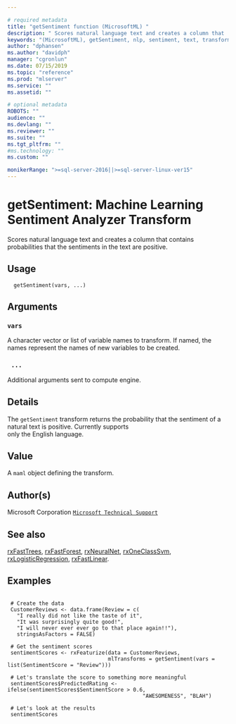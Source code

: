 ```yaml
--- 

# required metadata 
title: "getSentiment function (MicrosoftML) " 
description: " Scores natural language text and creates a column that  contains probabilities that the sentiments in the text are positive. " 
keywords: "(MicrosoftML), getSentiment, nlp, sentiment, text, transform" 
author: "dphansen"
ms.author: "davidph" 
manager: "cgronlun" 
ms.date: 07/15/2019
ms.topic: "reference" 
ms.prod: "mlserver" 
ms.service: "" 
ms.assetid: "" 

# optional metadata 
ROBOTS: "" 
audience: "" 
ms.devlang: "" 
ms.reviewer: "" 
ms.suite: "" 
ms.tgt_pltfrm: "" 
#ms.technology: "" 
ms.custom: "" 

monikerRange: ">=sql-server-2016||>=sql-server-linux-ver15"
--- 
```





 # getSentiment: Machine Learning Sentiment Analyzer Transform 
 

Scores natural language text and creates a column that 
contains probabilities that the sentiments in the text are positive.


 ## Usage

```   
  getSentiment(vars, ...)

```

 ## Arguments



 ### `vars`
 A character vector or list of variable names to transform. If named, the names represent the names of new variables to be created. 



 ### ` ...`
 Additional arguments sent to compute engine. 



 ## Details

The `getSentiment` transform returns the probability 
that the sentiment of a natural text is positive. Currently supports  
only the English language.


 ## Value

A `maml` object defining the transform.

 ## Author(s)

Microsoft Corporation [`Microsoft Technical Support`](https://go.microsoft.com/fwlink/?LinkID=698556&clcid=0x409)



 ## See also

[rxFastTrees](rxFastTrees.md), [rxFastForest](rxFastForest.md),
[rxNeuralNet](rxNeuralNet.md), [rxOneClassSvm](rxOneClassSvm.md),
[rxLogisticRegression](rxLogisticRegression.md), [rxFastLinear](rxFastLinear.md).

 ## Examples

 ```

  # Create the data
  CustomerReviews <- data.frame(Review = c(
    "I really did not like the taste of it",
    "It was surprisingly quite good!",
    "I will never ever ever go to that place again!!"),
    stringsAsFactors = FALSE)

  # Get the sentiment scores
  sentimentScores <- rxFeaturize(data = CustomerReviews, 
                                 mlTransforms = getSentiment(vars = list(SentimentScore = "Review")))

  # Let's translate the score to something more meaningful
  sentimentScores$PredictedRating <- ifelse(sentimentScores$SentimentScore > 0.6, 
                                            "AWESOMENESS", "BLAH")

  # Let's look at the results
  sentimentScores
```






